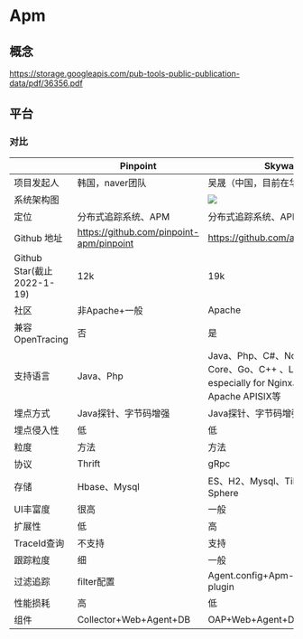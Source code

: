 # Apm

## 概念

https://storage.googleapis.com/pub-tools-public-publication-data/pdf/36356.pdf

## 平台
### 对比

|                            | Pinpoint                                 | Skywalking                                                   | Zipkin                                               | Cat                                 |
| -------------------------- | ---------------------------------------- | ------------------------------------------------------------ | ---------------------------------------------------- | ----------------------------------- |
| 项目发起人                 | 韩国，naver团队                          | 吴晟（中国，目前在华为）                                     | Twitter                                              | 携程、大众点评团队                  |
| 系统架构图                 |                                          | ![](https://camo.githubusercontent.com/143779cb51ec9557528e9059d1386d6cbc905fb46c8c20603f2f4dc0fb2b8ab1/68747470733a2f2f736b7977616c6b696e672e6170616368652e6f72672f696d616765732f536b7957616c6b696e675f4172636869746563747572655f32303231303432342e706e673f743d3230323130343234) | ![](https://zipkin.io/public/img/architecture-1.png) |                                     |
| 定位                       | 分布式追踪系统、APM                      | 分布式追踪系统、APM                                          | 分布式追踪系统                                       | 实时应用监控平台                    |
| Github 地址                | https://github.com/pinpoint-apm/pinpoint | https://github.com/apache/skywalking                         | https://github.com/openzipkin/zipkin                 | https://github.com/dianping/cat     |
| Github Star(截止2022-1-19) | 12k                                      | 19k                                                          | 15.1k                                                | 16.3k                               |
| 社区                       | 非Apache+一般                            | Apache                                                       |                                                      |                                     |
| 兼容OpenTracing            | 否                                       | 是                                                           | 是                                                   | 否                                  |
| 支持语言                   | Java、Php                                | Java、Php、C#、NodeJs、.NET Core、Go、C++ 、LUA agent especially for Nginx、OpenResty and Apache APISIX等 |                                                      | Java, C/C++, Node.js, Python, Go 等 |
| 埋点方式                   | Java探针、字节码增强                     | Java探针、字节码增强                                         | Http拦截器                                           | 代码埋点                            |
| 埋点侵入性                 | 低                                       | 低                                                           | 中                                                   | 高                                  |
| 粒度                       | 方法                                     | 方法                                                         | 接口                                                 | 代码                                |
| 协议                       | Thrift                                   | gRpc                                                         | 消息队列、Http                                       | Netty                               |
| 存储                       | Hbase、Mysql                             | ES、H2、Mysql、TiDB、Sharding-Sphere                         | Mysql、ES、Cassandra                                 | 本地文件、HDFS、Mysql               |
| UI丰富度                   | 很高                                     | 一般                                                         |                                                      |                                     |
| 扩展性                     | 低                                       | 高                                                           |                                                      |                                     |
| TraceId查询                | 不支持                                   | 支持                                                         | 支持                                                 | 不支持                              |
| 跟踪粒度                   | 细                                       | 一般                                                         |                                                      |                                     |
| 过滤追踪                   | filter配置                               | Agent.config+Apm-trace-ignore-plugin                         |                                                      |                                     |
| 性能损耗                   | 高                                       | 低                                                           | 中                                                   | 低                                  |
| 组件                       | Collector+Web+Agent+DB                   | OAP+Web+Agent+DB+Zk                                          |                                                      |                                     |



